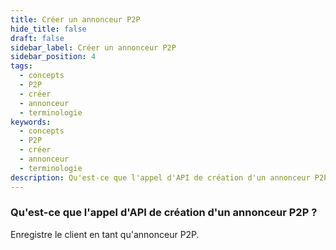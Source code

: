 ```yaml
---
title: Créer un annonceur P2P
hide_title: false
draft: false
sidebar_label: Créer un annonceur P2P
sidebar_position: 4
tags:
  - concepts
  - P2P
  - créer
  - annonceur
  - terminologie
keywords:
  - concepts
  - P2P
  - créer
  - annonceur
  - terminologie
description: Qu'est-ce que l'appel d'API de création d'un annonceur P2P ?
---
```


### Qu'est-ce que l'appel d'API de création d'un annonceur P2P ?

Enregistre le client en tant qu'annonceur P2P.
